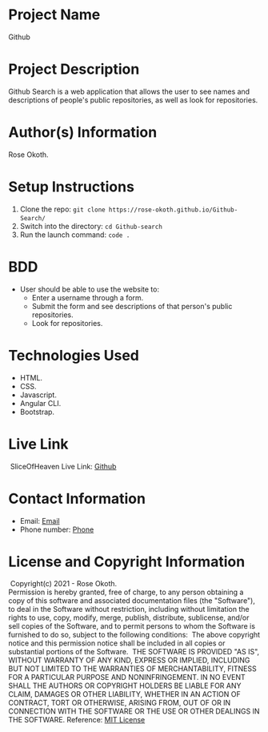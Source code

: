 # Project Name

Github
​
# Project Description

Github Search is a web application that allows the user to see names and descriptions of people's public repositories, as well as look for repositories.
​
# Author(s) Information

Rose Okoth.
​
# Setup Instructions
1. Clone the repo:
    `git clone https://rose-okoth.github.io/Github-Search/`
​
1. Switch into the directory:
    `cd Github-search`
​
1. Run the launch command:
    `code .`
​
# BDD
* User should be able to use the website to:
    - Enter a username through a form.
    - Submit the form and see descriptions of that person's public repositories.
    - Look for repositories.

# Technologies Used
* HTML.
* CSS.
* Javascript.
* Angular CLI.
* Bootstrap.
​
# Live Link
​
SliceOfHeaven Live Link: [Github](https://rose-okoth.github.io/Github/)
​
# Contact Information

* Email: [Email](mailto:okoth.rose0@gmail.com)
* Phone number: [Phone](tel:+254712476547)
​
# License and Copyright Information
​
Copyright(c) 2021 - Rose Okoth.  
​
Permission is hereby granted, free of charge, to any person obtaining a copy of this software and associated documentation files (the "Software"), to deal in the Software without restriction, including without limitation the rights to use, copy, modify, merge, publish, distribute, sublicense, and/or sell copies of the Software, and to permit persons to whom the Software is furnished to do so, subject to the following conditions:
​
The above copyright notice and this permission notice shall be included in all copies or substantial portions of the Software.
​
THE SOFTWARE IS PROVIDED "AS IS", WITHOUT WARRANTY OF ANY KIND, EXPRESS OR IMPLIED, INCLUDING BUT NOT LIMITED TO THE WARRANTIES OF MERCHANTABILITY, FITNESS FOR A PARTICULAR PURPOSE AND NONINFRINGEMENT. IN NO EVENT SHALL THE AUTHORS OR COPYRIGHT HOLDERS BE LIABLE FOR ANY CLAIM, DAMAGES OR OTHER LIABILITY, WHETHER IN AN ACTION OF CONTRACT, TORT OR OTHERWISE, ARISING FROM, OUT OF OR IN CONNECTION WITH THE SOFTWARE OR THE USE OR OTHER DEALINGS IN THE SOFTWARE.
​
Reference: [MIT License](https://opensource.org/licenses/MIT)